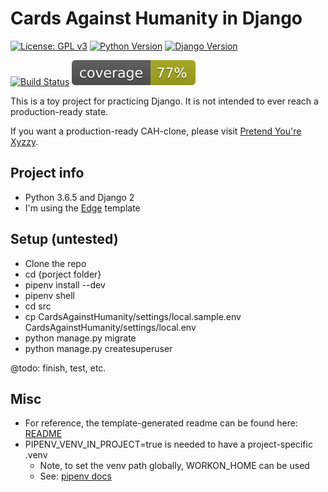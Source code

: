 # Cards Against Humanity in Django

[![License: GPL v3](https://img.shields.io/badge/License-GPL%20v3-blue.svg)](https://www.gnu.org/licenses/gpl-3.0)
[![Python Version](https://img.shields.io/badge/python-3.6-blue.svg)](https://github.com/hamtaai/CardsAgainstHumanity)
[![Django Version](https://img.shields.io/badge/django-2.0-blue.svg)](https://github.com/hamtaai/CardsAgainstHumanity)

[![Build Status](https://travis-ci.org/hamtaai/CardsAgainstHumanity.svg?branch=master)](https://travis-ci.org/hamtaai/CardsAgainstHumanity)
[![Coverage](coverage.svg)](https://github.com/hamtaai/CardsAgainstHumanity)

This is a toy project for practicing Django. It is not intended to ever reach a production-ready state.

If you want a production-ready CAH-clone, please visit [Pretend You're Xyzzy](https://github.com/ajanata/PretendYoureXyzzy).

## Project info
* Python 3.6.5 and Django 2
* I'm using the [Edge](https://github.com/arocks/edge) template

## Setup (untested)
* Clone the repo
* cd {porject folder}
* pipenv install --dev
* pipenv shell
* cd src
* cp CardsAgainstHumanity/settings/local.sample.env CardsAgainstHumanity/settings/local.env
* python manage.py migrate
* python manage.py createsuperuser

@todo: finish, test, etc.

## Misc
* For reference, the template-generated readme can be found here: [README](docs/TEMPLATE-README.md)
* PIPENV_VENV_IN_PROJECT=true is needed to have a project-specific .venv
  * Note, to set the venv path globally, WORKON_HOME can be used
  * See: [pipenv docs](http://pipenv.readthedocs.io/en/latest/advanced/#custom-virtual-environment-location)
